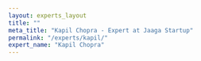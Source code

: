 ```yaml
---
layout: experts_layout
title: ""
meta_title: "Kapil Chopra - Expert at Jaaga Startup"
permalink: "/experts/kapil/"
expert_name: "Kapil Chopra"
---
```

